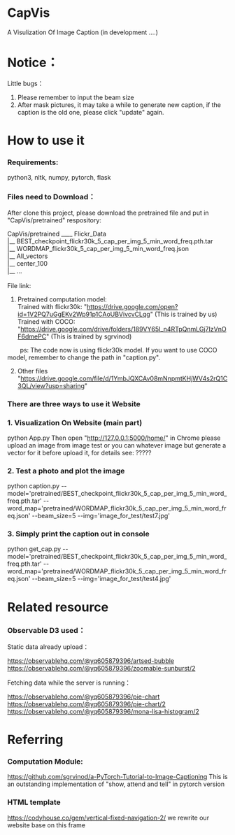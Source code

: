 # CapVis
A Visulization Of Image Caption
(in development ....)

# Notice：
Little bugs：
1. Please remember to input the beam size
2. After mask pictures, it may take a while to generate new caption, if the caption is the old one, please click "update" again.


# How to use it
### Requirements: 

python3,  nltk, numpy, pytorch, flask

### Files need to Download：

After clone this project, please download the pretrained file and put in "CapVis/pretrained" respository:

CapVis/pretrained ____  Flickr_Data<br>
		   						|__  BEST_checkpoint_flickr30k_5_cap_per_img_5_min_word_freq.pth.tar<br>
		   						|__  WORDMAP_flickr30k_5_cap_per_img_5_min_word_freq.json<br>
		   						|__  All_vectors<br>
		  						 |__  center_100<br>
		   						|__  ...<br><br>
File link:

1. Pretrained computation model:<br>
Trained with flickr30k: "https://drive.google.com/open?id=1V2PQ7uGgEKv2Wp91p1CAoUBVivcvCLqg"    (This is trained by us)<br>
Trained with COCO: "https://drive.google.com/drive/folders/189VY65I_n4RTpQnmLGj7IzVnOF6dmePC"   (This is trained by sgrvinod)<br>

&#8194;&#8194;&#8194;  ps: The code now is using flickr30k model.  If you want to use COCO model, remember to change the path in "caption.py".

2. Other files
"https://drive.google.com/file/d/1YmbJQXCAv08mNnpmtKHjWV4s2rQ1C3QL/view?usp=sharing"



### There are three ways to use it Website

### 1. Visualization On Website (main part)
python App.py
Then open "http://127.0.0.1:5000/home/" in Chrome
please upload an image from image test or you can whatever image but generate a vector for it before upload it, for details see:
?????

### 2. Test a photo and plot the image
python caption.py --model='pretrained/BEST_checkpoint_flickr30k_5_cap_per_img_5_min_word_freq.pth.tar' --word_map='pretrained/WORDMAP_flickr30k_5_cap_per_img_5_min_word_freq.json' --beam_size=5 --img='image_for_test/test7.jpg'



### 3. Simply print the caption out in console
python get_cap.py --model='pretrained/BEST_checkpoint_flickr30k_5_cap_per_img_5_min_word_freq.pth.tar' --word_map='pretrained/WORDMAP_flickr30k_5_cap_per_img_5_min_word_freq.json' --beam_size=5 --img='image_for_test/test4.jpg'

# Related resource 
### Observable D3 used：

Static data already upload：

https://observablehq.com/@yq605879396/artsed-bubble
https://observablehq.com/@yq605879396/zoomable-sunburst/2

Fetching data while the server is running：

https://observablehq.com/@yq605879396/pie-chart
https://observablehq.com/@yq605879396/pie-chart/2
https://observablehq.com/@yq605879396/mona-lisa-histogram/2


# Referring
### Computation Module:
https://github.com/sgrvinod/a-PyTorch-Tutorial-to-Image-Captioning 
This is an outstanding implementation of "show, attend and tell" in pytorch version

### HTML template
https://codyhouse.co/gem/vertical-fixed-navigation-2/ 
we rewrite our website base on this frame